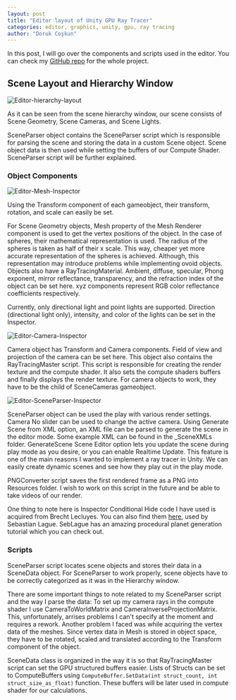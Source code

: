 ```yaml
---
layout: post
title: "Editor layout of Unity GPU Ray Tracer"
categories: editor, graphics, unity, gpu, ray tracing
author: "Doruk Coşkun"
---
```


In this post, I will go over the components and scripts used in the editor. You can check my [GitHub repo](https://github.com/Doruk-Coskun/Unity-Ray-Tracer) for the whole project.

## Scene Layout and Hierarchy Window

![Editor-hierarchy-layout](/assets/screen-shots/Editor-Hierarchy-Layout.png)

As it can be seen from the scene hierarchy window, our scene consists of Scene Geometry, Scene Cameras, and Scene Lights. 

SceneParser object contains the SceneParser script which is responsible for parsing the scene and storing the data in a custom Scene object. Scene object data is then used while setting the buffers of our Compute Shader. SceneParser script will be further explained.

### Object Components

![Editor-Mesh-Inspector](/assets/screen-shots/Editor-Mesh-Inspector.png)

Using the Transform component of each gameobject, their transform, rotation, and scale can easily be set. 

For Scene Geometry objects, Mesh property of the Mesh Renderer component is used to get the vertex positions of the object. In the case of spheres, their mathematical representation is used. The radius of the spheres is taken as half of their x scale. This way, cheaper yet more accurate representation of the spheres is achieved. Although, this representation may introduce problems while implementing ovoid objects. Objects also have a RayTracingMaterial. Ambient, diffuse, specular, Phong exponent, mirror reflectance, transparency, and the refraction index of the object can be set here. xyz components represent RGB color reflectance coefficients respectively.

Currently, only directional light and point lights are supported. Direction (directional light only), intensity, and color of the lights can be set in the Inspector.

![Editor-Camera-Inspector](/assets/screen-shots/Editor-Camera-Inspector.png)

Camera object has Transform and Camera components. Field of view and projection of the camera can be set here. This object also contains the RayTracingMaster script. This script is responsible for creating the render texture and the compute shader. It also sets the compute shaders buffers and finally displays the render texture. For camera objects to work, they have to be the child of SceneCameras gameobject.

![Editor-SceneParser-Inspector](/assets/screen-shots/Editor-SceneParser-Inspector.png)

SceneParser object can be used the play with various render settings. Camera No slider can be used to change the active camera. Using Generate Scene from XML option, an XML file can be parsed to generate the scene in the editor mode. Some example XML can be found in the _SceneXMLs folder. GenerateScene Scene Editor option lets you update the scene during play mode as you desire, or you can enable Realtime Update. This feature is one of the main reasons I wanted to implement a ray tracer in Unity. We can easily create dynamic scenes and see how they play out in the play mode.

PNGConverter script saves the first rendered frame as a PNG into Resources folder. I wish to work on this script in the future and be able to take videos of our render.

One thing to note here is Inspector Conditional Hide code I have used is acquired from Brecht Lecluyes. You can also find them [here](https://github.com/SebLague/Procedural-Planets/tree/master/Procedural%20Planet%20Hide%20Editor), used by Sebastian Lague. SebLague has an amazing procedural planet generation tutorial which you can check out.

### Scripts

SceneParser script locates scene objects and stores their data in a SceneData object. For SceneParser to work properly, scene objects have to be correctly categorized as it was in the Hierarchy window. 

There are some important things to note related to my SceneParser script and the way I parse the data: To set up my camera rays in the compute shader I use CameraToWorldMatrix and CameraInverseProjectionMatrix. This, unfortunately, arrises problems I can't specify at the moment and requires a rework. Another problem I faced was while acquiring the vertex data of the meshes. Since vertex data in Mesh is stored in object space, they have to be rotated, scaled and translated according to the Transform component of the object.

SceneData class is organized in the way it is so that RayTracingMaster script can set the GPU structured buffers easier. Lists of Structs can be set to ComputeBuffers using ```ComputeBuffer.SetData(int struct_count, int struct_size_as_float)``` function. These buffers will be later used in compute shader for our calculations.

